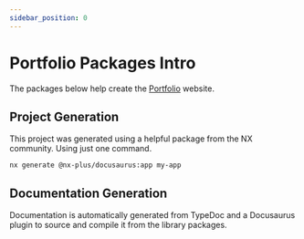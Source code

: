 ```yaml
---
sidebar_position: 0
---
```


# Portfolio Packages Intro

The packages below help create the [Portfolio](https://alex-wine-portfolio.netlify.app/) website.

## Project Generation

This project was generated using a helpful package from the NX community. Using just one command.

```shell
nx generate @nx-plus/docusaurus:app my-app
```

## Documentation Generation

Documentation is automatically generated from TypeDoc and a Docusaurus plugin to source and compile it from the library packages.

<!-- ## Start your site

Run the development server:

```shell
nx serve my-app
```

Your site starts at `http://localhost:3000`.

Open `docs/intro.md` and edit some lines: the site **reloads automatically** and displays your changes. -->
